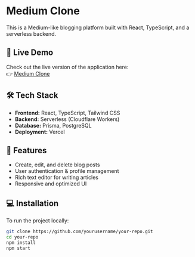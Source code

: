 # Medium Clone

This is a Medium-like blogging platform built with React, TypeScript, and a serverless backend.

## 🚀 Live Demo
Check out the live version of the application here:  
👉 [Medium Clone](https://medium-l8mcjnv66-sunny-jains-projects-b60ebf64.vercel.app/)

## 🛠 Tech Stack
- **Frontend:** React, TypeScript, Tailwind CSS  
- **Backend:** Serverless (Cloudflare Workers)  
- **Database:** Prisma, PostgreSQL  
- **Deployment:** Vercel  

## 📜 Features
- Create, edit, and delete blog posts  
- User authentication & profile management  
- Rich text editor for writing articles  
- Responsive and optimized UI  

## 💻 Installation
To run the project locally:  
```sh
git clone https://github.com/yourusername/your-repo.git
cd your-repo
npm install
npm start
